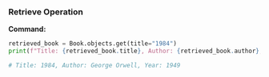 ### Retrieve Operation

**Command:**
```python
retrieved_book = Book.objects.get(title="1984")
print(f"Title: {retrieved_book.title}, Author: {retrieved_book.author}, Year: {retrieved_book.publication_year}")

# Title: 1984, Author: George Orwell, Year: 1949
